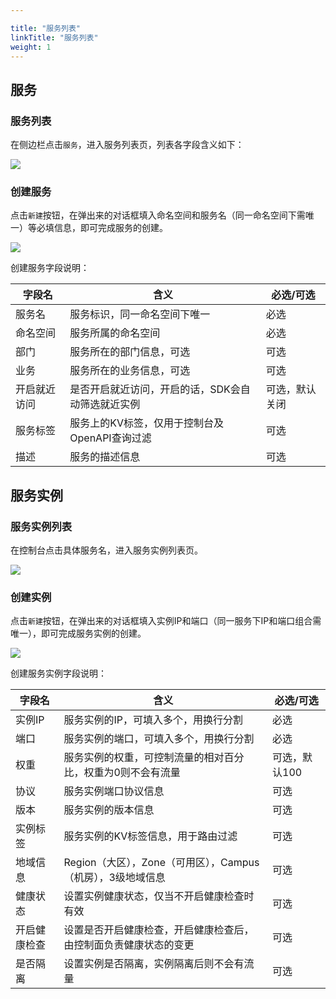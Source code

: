 ```yaml
---

title: "服务列表"
linkTitle: "服务列表"
weight: 1
---
```


## 服务

### 服务列表

在侧边栏点击```服务```，进入服务列表页，列表各字段含义如下：

![](../图片/服务列表/console_service.png)

### 创建服务

点击```新建```按钮，在弹出来的对话框填入命名空间和服务名（同一命名空间下需唯一）等必填信息，即可完成服务的创建。

![](../图片/服务列表/create_service.png)

创建服务字段说明：

| 字段名       | 含义                                              | 必选/可选      |
| ------------ | ------------------------------------------------- | -------------- |
| 服务名       | 服务标识，同一命名空间下唯一                      | 必选           |
| 命名空间     | 服务所属的命名空间                                | 必选           |
| 部门         | 服务所在的部门信息，可选                          | 可选           |
| 业务         | 服务所在的业务信息，可选                          | 可选           |
| 开启就近访问 | 是否开启就近访问，开启的话，SDK会自动筛选就近实例 | 可选，默认关闭 |
| 服务标签     | 服务上的KV标签，仅用于控制台及OpenAPI查询过滤     | 可选           |
| 描述         | 服务的描述信息                                    | 可选           |

## 服务实例

### 服务实例列表

在控制台点击具体服务名，进入服务实例列表页。

![](../图片/服务列表/console_service_instance.png)

### 创建实例

点击```新建```按钮，在弹出来的对话框填入实例IP和端口（同一服务下IP和端口组合需唯一），即可完成服务实例的创建。

![](../图片/服务列表/create_service_instance.png)

创建服务实例字段说明：

| 字段名       | 含义                                                         | 必选/可选     |
| ------------ | ------------------------------------------------------------ | ------------- |
| 实例IP       | 服务实例的IP，可填入多个，用换行分割                         | 必选          |
| 端口         | 服务实例的端口，可填入多个，用换行分割                       | 必选          |
| 权重         | 服务实例的权重，可控制流量的相对百分比，权重为0则不会有流量  | 可选，默认100 |
| 协议         | 服务实例端口协议信息                                         | 可选          |
| 版本         | 服务实例的版本信息                                           | 可选          |
| 实例标签     | 服务实例的KV标签信息，用于路由过滤                           | 可选          |
| 地域信息     | Region（大区），Zone（可用区），Campus（机房），3级地域信息  | 可选          |
| 健康状态     | 设置实例健康状态，仅当不开启健康检查时有效                   | 可选          |
| 开启健康检查 | 设置是否开启健康检查，开启健康检查后，由控制面负责健康状态的变更 | 可选          |
| 是否隔离     | 设置实例是否隔离，实例隔离后则不会有流量                     | 可选          |



